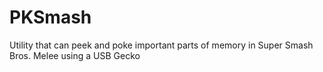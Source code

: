 # PKSmash
Utility that can peek and poke important parts of memory in Super Smash Bros. Melee using a USB Gecko
